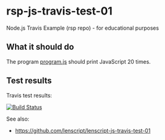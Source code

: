 rsp-js-travis-test-01
=====================

Node.js Travis Example (rsp repo) - for educational purposes

What it should do
-----------------

The program [program.js](program.js) should print JavaScript 20 times.

Test results
------------

Travis test results:

[![Build Status](https://travis-ci.org/rsp/rsp-js-travis-test-01.svg?branch=master)](https://travis-ci.org/rsp/rsp-js-travis-test-01)

See also:

* https://github.com/lenscript/lenscript-js-travis-test-01
